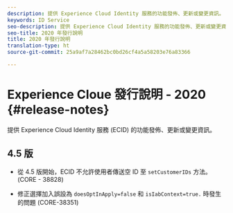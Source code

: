 ```yaml
---
description: 提供 Experience Cloud Identity 服務的功能發佈、更新或變更資訊。
keywords: ID Service
seo-description: 提供 Experience Cloud Identity 服務的功能發佈、更新或變更資訊。
seo-title: 2020 年發行說明
title: 2020 年發行說明
translation-type: ht
source-git-commit: 25a9af7a28462bc0bd26cf4a5a58203e76a83366

---
```



# Experience Cloue 發行說明 - 2020 {#release-notes}

提供 Experience Cloud Identity 服務 (ECID) 的功能發佈、更新或變更資訊。

## 4.5 版

* 從 4.5 版開始，ECID 不允許使用者傳送空 ID 至 `setCustomerIDs` 方法。(CORE - 38828)

* 修正選擇加入誤設為 `doesOptInApply=false` 和 `isIabContext=true.` 時發生的問題 (CORE-38351)